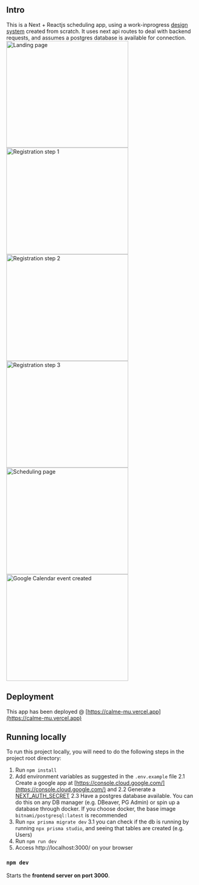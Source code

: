 ## Intro

This is a Next + Reactjs scheduling app, using a work-inprogress [design system](https://www.npmjs.com/package/@celoco-ui/react) created from scratch. It uses next api routes to deal with backend requests, and assumes a postgres database is available for connection.
<br />
<img src="https://i.ibb.co/fxH9PxZ/Screenshot-2023-09-05-at-10-47-58.jpg" alt="Landing page" width="320" height="280"/>
<img src="https://i.ibb.co/CVJxhmD/Screenshot-2023-09-05-at-10-48-55.jpg" alt="Registration step 1" width="320" height="280"/>
<img src="https://i.ibb.co/Hn24262/Screenshot-2023-09-05-at-10-49-08.jpg" alt="Registration step 2" width="320" height="280"/>
<img src="https://i.ibb.co/vJk9Npx/Screenshot-2023-09-05-at-10-49-19.jpg" alt="Registration step 3" width="320" height="280"/> 
<img src="https://i.ibb.co/X3rhx0p/Screenshot-2023-09-05-at-10-52-40.jpg" alt="Scheduling page" width="320" height="280"/>
<img src="https://i.ibb.co/bHnSMgn/Screenshot-2023-09-05-at-10-55-04.jpg" alt="Google Calendar event created" width="320" height="280"/>


## Deployment

This app has been deployed @
[https://calme-mu.vercel.app](https://calme-mu.vercel.app) <br />

## Running locally

To run this project locally, you will need to do the following steps in the project root directory:

1. Run `npm install`
2. Add environment variables as suggested in the `.env.example` file
2.1 Create a google app at [https://console.cloud.google.com/](https://console.cloud.google.com/) and 
2.2 Generate a [NEXT_AUTH_SECRET](https://next-auth.js.org/configuration/options#nextauth_secret)
2.3 Have a postgres database available. You can do this on any DB manager (e.g. DBeaver, PG Admin) or spin up a database through docker. If you choose docker, the base image `bitnami/postgresql:latest` is recommended
3. Run `npx prisma migrate dev`
3.1 you can check if the db is running by running `npx prisma studio`, and seeing that tables are created (e.g. Users)
4. Run `npm run dev`
5. Access http://localhost:3000/ on your browser


### `npm dev`

Starts the **frontend server on port 3000**.